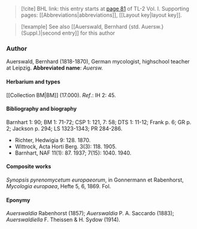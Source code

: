 > [!cite] BHL link: this entry starts at [page 81](https://www.biodiversitylibrary.org/page/33120212) of TL-2 Vol. I.
> Supporting pages: [[Abbreviations|abbreviations]], [[Layout key|layout key]].

> [!example] See also [[Auerswald, Bernhard {std. Auersw.} (Suppl.)|second entry]] for this author

### Author

Auerswald, Bernhard (1818-1870), German mycologist, highschool teacher at Leipzig. 
**Abbreviated name**: *Auersw.*

#### Herbarium and types

[[Collection BM|BM]] (17.000).
*Ref*.: IH 2: 45.

#### Bibliography and biography

Barnhart 1: 90; BM 1: 71-72; CSP 1: 121, 7: 58; DTS 1: 11-12; Frank p. 6; GR p. 2; Jackson p. 294; LS 1323-1343; PR 284-286.
- Richter, Hedwigia 9: 128. 1870.
- Wittrock, Acta Horti Berg. 3(3): 118. 1905.
- Barnhart, NAF 11(1): 87. 1937; 7(15): 1040. 1940.

#### Composite works

*Synopsis pyrenomycetum europaeorum*, in Gonnermann et Rabenhorst, *Mycologia europaea*, Hefte 5, 6, 1869. Fol.

#### Eponymy

*Auerswaldia* Rabenhorst (1857); *Auerswaldia* P. A. Saccardo (1883); *Auerswaldiella* F. Theissen & H. Sydow (1914).

